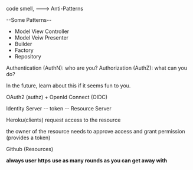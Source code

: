 

code smell,  ---> Anti-Patterns

--Some Patterns--

- Model View Controller
- Model Veiw Presenter
- Builder
- Factory
- Repository

Authentication (AuthN): who are you?
Authorization (AuthZ): what can you do?

In the future, learn about this if it seems fun to you.

OAuth2 (authz) + OpenId Connect (OIDC)

Identity Server -- token -- Resource Server

Heroku(clients) request access to the resource

the owner of the resource needs to approve access and grant permission (provides a token)

Github (Resources)

**always user https**
**use as many rounds as you can get away with**
